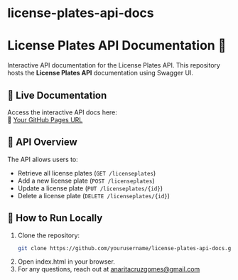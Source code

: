 # license-plates-api-docs

# License Plates API Documentation 🚗
Interactive API documentation for the License Plates API.
This repository hosts the **License Plates API** documentation using Swagger UI. 

## 🔹 Live Documentation
Access the interactive API docs here:  
🔗 [Your GitHub Pages URL](https://yourusername.github.io/license-plates-api-docs/)

## 📌 API Overview
The API allows users to:
- Retrieve all license plates (`GET /licenseplates`)
- Add a new license plate (`POST /licenseplates`)
- Update a license plate (`PUT /licenseplates/{id}`)
- Delete a license plate (`DELETE /licenseplates/{id}`)

## 🚀 How to Run Locally
1. Clone the repository:
   ```sh
   git clone https://github.com/yourusername/license-plates-api-docs.git
2. Open index.html in your browser.
3. For any questions, reach out at anaritacruzgomes@gmail.com
